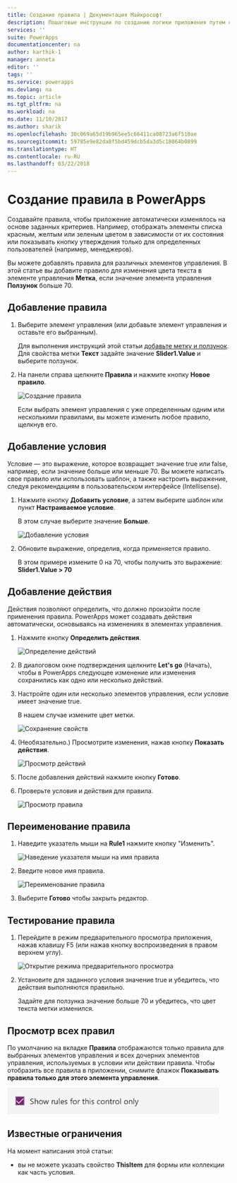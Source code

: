 ```yaml
---
title: Создание правила | Документация Майкрософт
description: Пошаговые инструкции по созданию логики приложения путем создания правил
services: ''
suite: PowerApps
documentationcenter: na
author: karthik-1
manager: anneta
editor: ''
tags: ''
ms.service: powerapps
ms.devlang: na
ms.topic: article
ms.tgt_pltfrm: na
ms.workload: na
ms.date: 11/10/2017
ms.author: sharik
ms.openlocfilehash: 30c069a65d19b965ee5c66411ca08723a6f510ae
ms.sourcegitcommit: 59785e9e82da8f5bd459dcb5da3d5c18064b0899
ms.translationtype: HT
ms.contentlocale: ru-RU
ms.lasthandoff: 03/22/2018
---
```

# <a name="create-a-rule-in-powerapps"></a>Создание правила в PowerApps
Создавайте правила, чтобы приложение автоматически изменялось на основе заданных критериев. Например, отображать элементы списка красным, желтым или зеленым цветом в зависимости от их состояния или показывать кнопку утверждения только для определенных пользователей (например, менеджеров).

Вы можете добавлять правила для различных элементов управления. В этой статье вы добавите правило для изменения цвета текста в элементе управления **Метка**, если значение элемента управления **Ползунок** больше 70.

## <a name="add-a-rule"></a>Добавление правила
1. Выберите элемент управления (или добавьте элемент управления и оставьте его выбранным).

    Для выполнения инструкций этой статьи [добавьте метку и ползунок](add-configure-controls.md). Для свойства метки **Текст** задайте значение **Slider1.Value** и выберите ползунок.

1. На панели справа щелкните **Правила** и нажмите кнопку **Новое правило**.

    ![Создание правила](./media/working-with-rules/new-rule.png)

    Если выбрать элемент управления с уже определенным одним или несколькими правилами, вы можете изменить любое правило, щелкнув его.  

## <a name="add-a-condition"></a>Добавление условия
Условие — это выражение, которое возвращает значение true или false, например, если значение больше или меньше 70. Вы можете написать свое правило или использовать шаблон, а также настроить выражение, следуя рекомендациям в пользовательском интерфейсе (Intellisense).

1. Нажмите кнопку **Добавить условие**, а затем выберите шаблон или пункт **Настраиваемое условие**.

    В этом случае выберите значение **Больше**.

    ![Добавление условия](./media/working-with-rules/rule-conditions.png)

1. Обновите выражение, определив, когда применяется правило.

    В этом примере измените 0 на 70, чтобы получить это выражение:  <br>**Slider1.Value > 70**

## <a name="add-an-action"></a>Добавление действия
Действия позволяют определить, что должно произойти после применения правила. PowerApps может создавать действия автоматически, основываясь на изменениях в элементах управления.

1. Нажмите кнопку **Определить действия**.

    ![Определение действий](./media/working-with-rules/rule-define-actions.png)

1. В диалоговом окне подтверждения щелкните **Let's go** (Начать), чтобы в PowerApps следующее изменение или изменения сохранились как одно или несколько действий.

1. Настройте один или несколько элементов управления, если условие имеет значение true.

    В нашем случае измените цвет метки.

    ![Сохранение свойств](./media/working-with-rules/rule-capture-properties.png)

1. (Необязательно.) Просмотрите изменения, нажав кнопку **Показать действия**.

    ![Просмотр действий](./media/working-with-rules/rule-review-actions.png)

1. После добавления действий нажмите кнопку **Готово**.

1. Проверьте условия и действия для правила.

    ![Просмотр правила](./media/working-with-rules/rule-review.png)

## <a name="rename-the-rule"></a>Переименование правила

1. Наведите указатель мыши на **Rule1** нажмите кнопку "Изменить".

    ![Наведение указателя мыши на имя правила](./media/working-with-rules/hover-over-rules_name.png)

1. Введите новое имя правила.

    ![Переименование правила](./media/working-with-rules/rename-rule.png)

1. Выберите **Готово** чтобы закрыть редактор.

## <a name="test-the-rule"></a>Тестирование правила
1. Перейдите в режим предварительного просмотра приложения, нажав клавишу F5 (или нажав кнопку воспроизведения в правом верхнем углу).

    ![Открытие режима предварительного просмотра](./media/working-with-rules/open-preview.png)

1. Установите для заданного условия значение true и убедитесь, что действия выполняются правильно.

    Задайте для ползунка значение больше 70 и убедитесь, что цвет текста метки изменился.

## <a name="see-all-rules"></a>Просмотр всех правил
По умолчанию на вкладке **Правила** отображаются только правила для выбранных элементов управления и всех дочерних элементов управления, используемых в условии или действии правила. Чтобы отобразить все правила в приложении, снимите флажок **Показывать правила только для этого элемента управления**.

![Удаление фильтра](./media/working-with-rules/rules-filter.png)

## <a name="known-limitations"></a>Известные ограничения
На момент написания этой статьи:

* вы не можете указать свойство **ThisItem** для формы или коллекции как часть условия.
